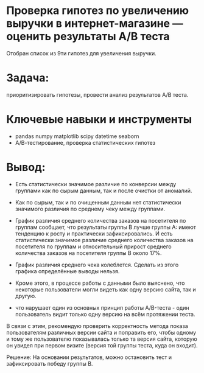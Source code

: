 # Проверка гипотез по увеличению выручки в интернет-магазине — оценить результаты A/B теста

Отобран список из 9ти гипотез для увеличения выручки. 

# Задача: 

приоритизировать гипотезы, провести анализ результатов А/В теста.


# Ключевые навыки и инструменты

* pandas  numpy  matplotlib  scipy  datetime  seaborn
* А/В-тестирование, проверка статистических гипотез

# Вывод:

* Есть статистически значимое различие по конверсии между группами как по сырым данным, так и после очистки от аномалий.

* Как по сырым, так и по очищенным данным нет статистически значимого различия по среднему чеку между группами.

* График различия среднего количества заказов на посетителя по группам сообщает, что результаты группы B лучше группы A: 
 имеют тенденцию к росту и практически зафиксировались. 
 И есть статистически значимое различие среднего количества заказов на посетителя по группам и относительный прирост среднего количества заказов на посетителя группы B около 17%.

* График различия среднего чека колеблется. Сделать из этого графика определённые выводы нельзя.

* Кроме этого, в процессе работы с данными было выяснено, что некоторые пользователи могли видеть как одну версию сайта, так и другую.
*  что нарушает один из основных принцип работы A/B-теста - один пользователь видит только одну версию на всём протяжении теста.

В связи с этим, рекомендую проверить корректность метода показа пользователям различных версии сайта и поправить его, чтобы одному и тому же пользователю показывалась только та версия сайта, которую он увидел при первом визите (версия той группы теста, куда он входит).

Решение: На основании результатов, можно остановить тест и зафиксировать победу группы B.
